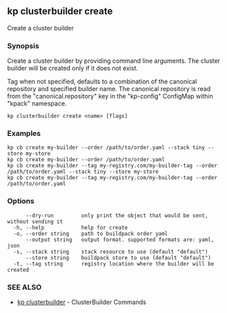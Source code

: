 ## kp clusterbuilder create

Create a cluster builder

### Synopsis

Create a cluster builder by providing command line arguments.
The cluster builder will be created only if it does not exist.

Tag when not specified, defaults to a combination of the canonical repository and specified builder name.
The canonical repository is read from the "canonical.repository" key in the "kp-config" ConfigMap within "kpack" namespace.


```
kp clusterbuilder create <name> [flags]
```

### Examples

```
kp cb create my-builder --order /path/to/order.yaml --stack tiny --store my-store
kp cb create my-builder --order /path/to/order.yaml
kp cb create my-builder --tag my-registry.com/my-builder-tag --order /path/to/order.yaml --stack tiny --store my-store
kp cb create my-builder --tag my-registry.com/my-builder-tag --order /path/to/order.yaml
```

### Options

```
      --dry-run         only print the object that would be sent, without sending it
  -h, --help            help for create
  -o, --order string    path to buildpack order yaml
      --output string   output format. supported formats are: yaml, json
  -s, --stack string    stack resource to use (default "default")
      --store string    buildpack store to use (default "default")
  -t, --tag string      registry location where the builder will be created
```

### SEE ALSO

* [kp clusterbuilder](kp_clusterbuilder.md)	 - ClusterBuilder Commands

